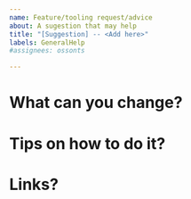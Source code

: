 ```yaml
---
name: Feature/tooling request/advice
about: A sugestion that may help
title: "[Suggestion] -- <Add here>"
labels: GeneralHelp
#assignees: ossonts

---
```


# What can you change?

# Tips on how to do it?

# Links?

<!-- Remember to assign this issue to someone other than the default repo owner (ossonts?) -->